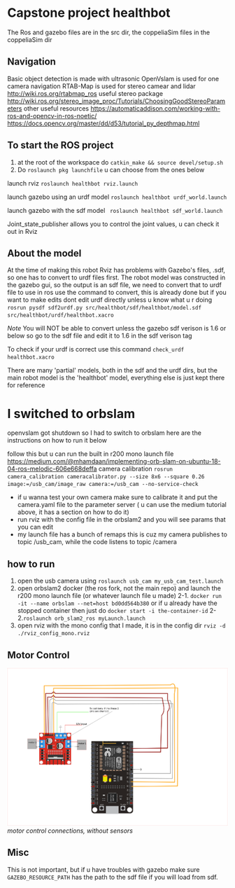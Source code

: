 # Capstone project healthbot

The Ros and gazebo files are in the src dir, the coppeliaSim files in the coppeliaSim dir

## Navigation
Basic object detection is made with ultrasonic
OpenVslam is used for one camera navigation
RTAB-Map is used for stereo camear and lidar http://wiki.ros.org/rtabmap_ros
useful stereo package http://wiki.ros.org/stereo_image_proc/Tutorials/ChoosingGoodStereoParameters
other useful resources
https://automaticaddison.com/working-with-ros-and-opencv-in-ros-noetic/
https://docs.opencv.org/master/dd/d53/tutorial_py_depthmap.html


## To start the ROS project

1. at the root of the workspace do `catkin_make && source devel/setup.sh`
2. Do `roslaunch pkg launchfile` u can choose from the ones below
   
   
launch rviz
`roslaunch healthbot rviz.launch`

launch gazebo using an urdf model
`roslaunch healthbot urdf_world.launch`

launch gazebo with the sdf model
` roslaunch healthbot sdf_world.launch`

Joint_state_publisher allows you to control the joint values, u can check it out in Rviz


## About the model
At the time of making this robot Rviz has problems with Gazebo's files, .sdf, so one has to convert to urdf files first.
The robot model was constructed in the gazebo gui, so the output is an sdf file, we need to convert that to urdf file to use in ros
use the command to convert, this is already done but if you want to make edits dont edit urdf directly unless u know what u r doing
`rosrun pysdf sdf2urdf.py src/healthbot/sdf/healthbot/model.sdf src/healthbot/urdf/healthbot.xacro`

_Note_ You will NOT be able to convert unless the gazebo sdf verison is 1.6 or below so go to the sdf file and edit it to 1.6 in the sdf verison tag

To check if your urdf is correct use this command
`check_urdf healthbot.xacro`

There are many 'partial' models, both in the sdf and the urdf dirs, but the main robot model is the 'healthbot' model, everything else is just kept there for reference

# I switched to orbslam
openvslam got shutdown so I had to switch to orbslam here are the instructions on how to run it below

follow this but u can run the built in r200 mono launch file
 https://medium.com/@mhamdaan/implementing-orb-slam-on-ubuntu-18-04-ros-melodic-606e668deffa
camera calibration 
`rosrun camera_calibration cameracalibrator.py --size 8x6 --square 0.26 image:=/usb_cam/image_raw camera:=/usb_cam --no-service-check`
- if u wanna test your own camera make sure to calibrate it and put the camera.yaml file to the parameter server ( u can use the medium tutorial above, it has a section on how to do it)
- run rviz with the config file in the orbslam2 and you will see params that you can edit
- my launch file has a bunch of remaps this is cuz my camera publishes to topic /usb_cam, while the code listens to topic /camera

## how to run
1. open the usb camera using `roslaunch usb_cam my_usb_cam_test.launch`
2. open orbslam2 docker (the ros fork, not the main repo) and launch the r200 mono launch file (or whatever launch file u made) 
	2-1. `docker run -it --name orbslam --net=host bd0dd564b380` or if u already have the stopped container then just do `docker start -i the-container-id`
	2-2.`roslaunch orb_slam2_ros myLaunch.launch`
3. open rviz with the mono config that I made, it is in the config dir
`rviz -d ./rviz_config_mono.rviz`

## Motor Control
![](screenshots/2021-03-07-13-38-36.png)*motor control connections, without sensors*
## Misc
This is not important, but if u have troubles with gazebo make sure `GAZEBO_RESOURCE_PATH` has the path to the sdf file if you will load from sdf.
